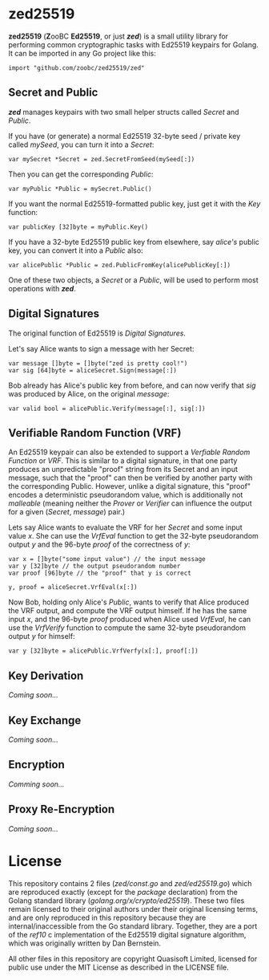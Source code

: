 # zed25519

**zed25519** (**Z**ooBC **Ed25519**, or just ***zed***) is a small utility library for performing common cryptographic tasks with Ed25519 keypairs for Golang. It can be imported in any Go project like this:

    import "github.com/zoobc/zed25519/zed"


## Secret and Public

***zed*** manages keypairs with two small helper structs called *Secret* and *Public*.

If you have (or generate) a normal Ed25519 32-byte seed / private key called *mySeed*, you can turn it into a *Secret*:

    var mySecret *Secret = zed.SecretFromSeed(mySeed[:])

Then you can get the corresponding *Public*:

    var myPublic *Public = mySecret.Public()

If you want the normal Ed25519-formatted public key, just get it with the *Key* function:

    var publicKey [32]byte = myPublic.Key()

If you have a 32-byte Ed25519 public key from elsewhere, say *alice's* public key, you can convert it into a *Public* also:

    var alicePublic *Public = zed.PublicFromKey(alicePublicKey[:])

One of these two objects, a *Secret* or a *Public*, will be used to perform most operations with ***zed***.


## Digital Signatures

The original function of Ed25519 is *Digital Signatures*. 

Let's say Alice wants to sign a message with her Secret:

    var message []byte = []byte("zed is pretty cool!")
    var sig [64]byte = aliceSecret.Sign(message[:])

Bob already has Alice's public key from before, and can now verify that *sig* was produced by Alice, on the original *message*:

    var valid bool = alicePublic.Verify(message[:], sig[:])


## Verifiable Random Function (VRF)

An Ed25519 keypair can also be extended to support a *Verfiable Random Function* or *VRF*. This is similar to a digital signature, in that one party produces an unpredictable "proof" string from its Secret and an input message, such that the "proof" can then be verified by another party with the corresponding Public. However, unlike a digital signature, this "proof" encodes a deterministic pseudorandom value, which is additionally not *malleable* (meaning neither the *Prover* or *Verifier* can influence the output for a given (*Secret*, *message*) pair.)

Lets say Alice wants to evaluate the VRF for her *Secret* and some input value *x*. She can use the *VrfEval* function to get the 32-byte pseudorandom output *y* and the 96-byte *proof* of the correctness of *y*:

    var x = []byte("some input value") // the input message
    var y [32]byte // the output pseudorandom number
    var proof [96]byte // the "proof" that y is correct

    y, proof = aliceSecret.VrfEval(x[:])

Now Bob, holding only Alice's *Public*, wants to verify that Alice produced the VRF output, and compute the VRF output himself. If he has the same input *x*, and the 96-byte *proof* produced when Alice used *VrfEval*, he can use the *VrfVerify* function to compute the same 32-byte pseudorandom output *y* for himself:

    var y [32]byte = alicePublic.VrfVerfy(x[:], proof[:])


## Key Derivation

*Coming soon...*


## Key Exchange

*Coming soon...*


## Encryption

*Comming soon...*


## Proxy Re-Encryption

*Coming soon...*


# License

This repository contains 2 files (*zed/const.go* and *zed/ed25519.go*) which are reproduced exactly (except for the *package* declaration) from the Golang standard library (*golang.org/x/crypto/ed25519*). These two files remain licensed to their original authors under their original licensing terms, and are only reproduced in this repository because they are internal/inaccessible from the Go standard library. Together, they are a port of the *ref10* c implementation of the Ed25519 digital signature algorithm, which was originally written by Dan Bernstein.

All other files in this repository are copyright Quasisoft Limited, licensed for public use under the MIT License as described in the LICENSE file.